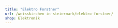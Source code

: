 ```yaml
---
title: "Elektro Forstner"
url: /weisskirchen-in-steiermark/elektro-forstner/
shop: Elektronik
---
```

